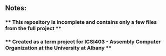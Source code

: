 ## Notes:
### ** This repository is incomplete and contains only a few files from the full project **
### ** Created as a term project for ICSI403 - Assembly Computer Organization at the University at Albany **

